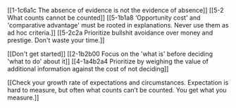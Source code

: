 [[1-1c6a1c The absence of evidence is not the evidence of absence]]
[[5-2 What counts cannot be counted]]
[[5-1b1a8 ‘Opportunity cost' and 'comparative advantage' must be rooted in explanations. Never use them as ad hoc criteria.]]
[[5-2c2a Prioritize bullshit avoidance over money and prestige. Don't waste your time.]]

[[Don't get started]]
	[[2-1b2b00 Focus on the 'what is' before deciding 'what to do' about it]]
		[[4-1a4b2a4 Prioritize by weighing the value of additional information against the cost of not deciding]]

[[Check your growth rate of expectations and circumstances. Expectation is hard to measure, but often what counts can’t be counted. You get what you measure.]]
